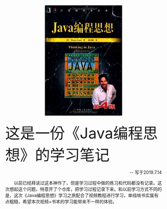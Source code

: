 <div align='center'><img src='https://github.com/theanswer910725/ThinkingInJava/blob/master/resources/timg.jpg' width='250' /></div>

<font size='7'>这是一份《Java编程思想》的学习笔记</font>

<p align='right'>-- 写于2019.7.14</p>

　　以前已经拜读过这本神作了，但是学习过程中做的练习和代码都没有记录。这次想起这个问题，特意开了个仓库，把学习过程记录下来。和以前学习方式不同的是，这次《Java编程思想》学习之旅配合了视频教程进行学习，单纯啃书实属有点粗糙，希望本次视频+书本的学习能带来不一样的体验。
